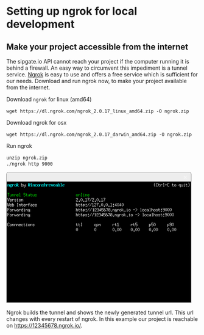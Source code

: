 # Setting up ngrok for local development

## Make your project accessible from the internet

The sipgate.io API cannot reach your project if the computer running it is behind a firewall. An easy way to circumvent this impediment is a tunnel service. [Ngrok](https://ngrok.com) is easy to use and offers a free service which is sufficient for our needs. Download and run ngrok now, to make your project available from the internet.

Download `ngrok` for linux (amd64)

```shell
wget https://dl.ngrok.com/ngrok_2.0.17_linux_amd64.zip -O ngrok.zip
```

Download ngrok for osx

```shell
wget https://dl.ngrok.com/ngrok_2.0.17_darwin_amd64.zip -O ngrok.zip
```
Run ngrok

```shell
unzip ngrok.zip
./ngrok http 9000
```

![Ngrok running](../img/ngrok.png)

Ngrok builds the tunnel and shows the newly generated tunnel url. This url changes with every restart of ngrok. In this example our project is reachable on https://12345678.ngrok.io/.

